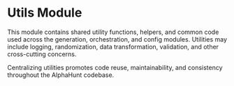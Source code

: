 # Utils Module

This module contains shared utility functions, helpers, and common code used across the generation, orchestration, and config modules. Utilities may include logging, randomization, data transformation, validation, and other cross-cutting concerns.

Centralizing utilities promotes code reuse, maintainability, and consistency throughout the AlphaHunt codebase. 